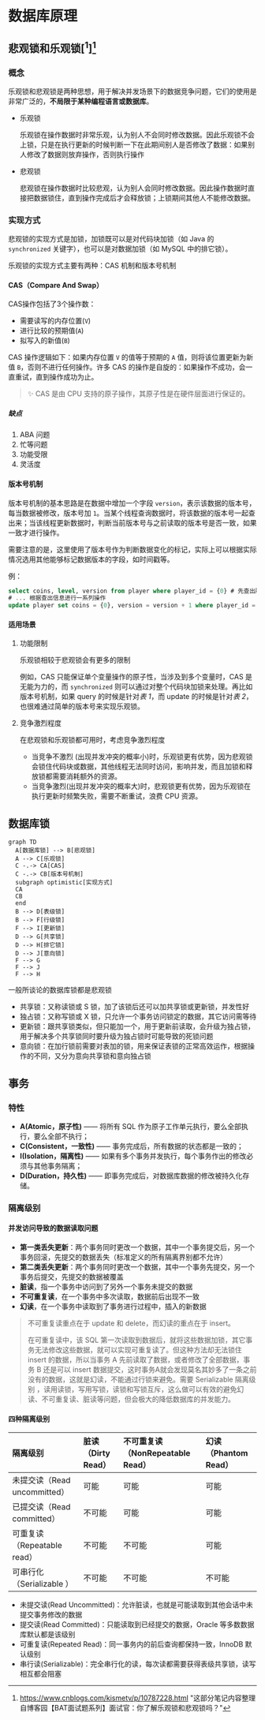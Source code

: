 # 数据库原理

## 悲观锁和乐观锁[<sup>1</sup>][^1]

### 概念

乐观锁和悲观锁是两种思想，用于解决并发场景下的数据竞争问题，它们的使用是非常广泛的，**不局限于某种编程语言或数据库**。

* 乐观锁
  
  乐观锁在操作数据时非常乐观，认为别人不会同时修改数据。因此乐观锁不会上锁，只是在执行更新的时候判断一下在此期间别人是否修改了数据：如果别人修改了数据则放弃操作，否则执行操作

* 悲观锁
  
  悲观锁在操作数据时比较悲观，认为别人会同时修改数据。因此操作数据时直接把数据锁住，直到操作完成后才会释放锁；上锁期间其他人不能修改数据。

### 实现方式

悲观锁的实现方式是加锁，加锁既可以是对代码块加锁（如 Java 的 `synchronized` 关键字），也可以是对数据加锁（如 MySQL 中的排它锁）。

乐观锁的实现方式主要有两种：CAS 机制和版本号机制

#### CAS（Compare And Swap）

CAS操作包括了3个操作数：

* 需要读写的内存位置(`V`)
* 进行比较的预期值(`A`)
* 拟写入的新值(`B`)

CAS 操作逻辑如下：如果内存位置 `V` 的值等于预期的 `A` 值，则将该位置更新为新值 `B`，否则不进行任何操作。许多 CAS 的操作是自旋的：如果操作不成功，会一直重试，直到操作成功为止。

> :sparkles: CAS 是由 CPU 支持的原子操作，其原子性是在硬件层面进行保证的。

##### 缺点

1. ABA 问题
2. 忙等问题
3. 功能受限
4. 灵活度

#### 版本号机制

版本号机制的基本思路是在数据中增加一个字段 `version`，表示该数据的版本号，每当数据被修改，版本号加 `1`。当某个线程查询数据时，将该数据的版本号一起查出来；当该线程更新数据时，判断当前版本号与之前读取的版本号是否一致，如果一致才进行操作。

需要注意的是，这里使用了版本号作为判断数据变化的标记，实际上可以根据实际情况选用其他能够标记数据版本的字段，如时间戳等。

例：

```sql
select coins, level, version from player where player_id = {0} # 先查出所需要的信息和版本
# ... 根据查出信息进行一系列操作
update player set coins = {0}, version = version + 1 where player_id = {1} and version = {2} # 更新时以版本作为条件之一
```

#### 适用场景

1. 功能限制

    乐观锁相较于悲观锁会有更多的限制

    例如，CAS 只能保证单个变量操作的原子性，当涉及到多个变量时，CAS 是无能为力的，而 `synchronized` 则可以通过对整个代码块加锁来处理。再比如版本号机制，如果 query 的时候是针对*表 1*，而 update 的时候是针对*表 2*，也很难通过简单的版本号来实现乐观锁。

2. 竞争激烈程度

    在悲观锁和乐观锁都可用时，考虑竞争激烈程度

    * 当竞争不激烈 (出现并发冲突的概率小)时，乐观锁更有优势，因为悲观锁会锁住代码块或数据，其他线程无法同时访问，影响并发，而且加锁和释放锁都需要消耗额外的资源。
    * 当竞争激烈(出现并发冲突的概率大)时，悲观锁更有优势，因为乐观锁在执行更新时频繁失败，需要不断重试，浪费 CPU 资源。

## 数据库锁

```mermaid
graph TD
  A[数据库锁] --> B[悲观锁]
  A --> C[乐观锁]
  C -.-> CA[CAS]
  C -.-> CB[版本号机制]
  subgraph optimistic[实现方式]
  CA
  CB
  end
  B --> D[表级锁]
  B --> F[行级锁]
  F --> I[更新锁]
  D --> G[共享锁]
  D --> H[排它锁]
  D --> J[意向锁]
  F --> G
  F --> J
  F --> H
```

一般所谈论的数据库锁都是悲观锁

* 共享锁：又称读锁或 S 锁，加了该锁后还可以加共享锁或更新锁，并发性好
* 独占锁：又称写锁或 X 锁，只允许一个事务访问锁定的数据，其它访问需等待
* 更新锁：跟共享锁类似，但只能加一个，用于更新前读取，会升级为独占锁，用于解决多个共享锁同时要升级为独占锁时可能导致的死锁问题
* 意向锁：在加行锁前需要对表加的锁，用来保证表锁的正常高效运作，根据操作的不同，又分为意向共享锁和意向独占锁

## 事务

### 特性

* **A(Atomic，原子性)** —— 将所有 SQL 作为原子工作单元执行，要么全部执行，要么全部不执行；
* **C(Consistent，一致性)** —— 事务完成后，所有数据的状态都是一致的；
* **I(Isolation，隔离性)** —— 如果有多个事务并发执行，每个事务作出的修改必须与其他事务隔离；
* **D(Duration，持久性)** —— 即事务完成后，对数据库数据的修改被持久化存储。

### 隔离级别

#### 并发访问导致的数据读取问题

* **第一类丢失更新**：两个事务同时更改一个数据，其中一个事务提交后，另一个事务回滚，先提交的数据丢失（标准定义的所有隔离界别都不允许）  
* **第二类丢失更新**：两个事务同时更改一个数据，其中一个事务先提交，另一个事务后提交，先提交的数据被覆盖
* **脏读**，指一个事务中访问到了另外一个事务未提交的数据
* **不可重复读**，在一个事务中多次读取，数据前后出现不一致
* **幻读**，在一个事务中读取到了事务进行过程中，插入的新数据

> 不可重复读重点在于 update 和 delete，而幻读的重点在于 insert。
>
> 在可重复读中，该 SQL 第一次读取到数据后，就将这些数据加锁，其它事务无法修改这些数据，就可以实现可重复读了。但这种方法却无法锁住 insert 的数据，所以当事务 A 先前读取了数据，或者修改了全部数据，事务 B 还是可以 insert 数据提交，这时事务A就会发现莫名其妙多了一条之前没有的数据，这就是幻读，不能通过行锁来避免。需要 Serializable 隔离级别 ，读用读锁，写用写锁，读锁和写锁互斥，这么做可以有效的避免幻读、不可重复读、脏读等问题，但会极大的降低数据库的并发能力。

#### 四种隔离级别

| 隔离级别                     | 脏读（Dirty Read） | 不可重复读（NonRepeatable Read） | 幻读（Phantom Read） |
| :--------------------------- | :----------------- | :------------------------------- | :------------------- |
| 未提交读（Read uncommitted） | 可能               | 可能                             | 可能                 |
| 已提交读（Read committed）   | 不可能             | 可能                             | 可能                 |
| 可重复读（Repeatable read）  | 不可能             | 不可能                           | 可能                 |
| 可串行化（Serializable ）    | 不可能             | 不可能                           | 不可能               |

* 未提交读(Read Uncommitted)：允许脏读，也就是可能读取到其他会话中未提交事务修改的数据
* 提交读(Read Committed)：只能读取到已经提交的数据，Oracle 等多数数据库默认都是该级别
* 可重复读(Repeated Read)：同一事务内的前后查询都保持一致，InnoDB 默认级别
* 串行读(Serializable)：完全串行化的读，每次读都需要获得表级共享锁，读写相互都会阻塞

[^1]: https://www.cnblogs.com/kismetv/p/10787228.html "这部分笔记内容整理自博客园【BAT面试题系列】面试官：你了解乐观锁和悲观锁吗？"